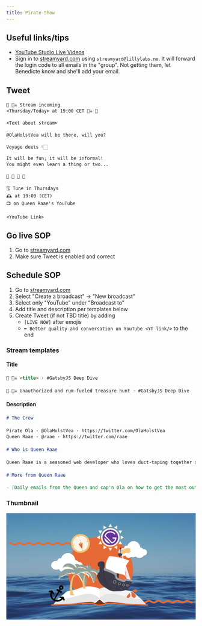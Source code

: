 ```yaml
---
title: Pirate Show
---
```


## Useful links/tips

- [YouTube Studio Live Videos](https://studio.youtube.com/channel/UCDlrzlRdM1vGr8nO708KFmQ/videos/live)
- Sign in to [streamyard.com](https://streamyard.com/) using `streamyard@lillylabs.no`. It will forward the login code to all emails in the "group". Not getting them, let Benedicte know and she'll add your email.

## Tweet

```
🔔 🏴‍☠️ Stream incoming
<Thursday/Today> at 19:00 CET 🏴‍☠️ 🔔

<Text about stream>

@OlaHolstVea will be there, will you?

Voyage deets 👇🏻
```

```
It will be fun; it will be informal!
You might even learn a thing or two...

🥛 🍷 🥤 🍺

🗓 Tune in Thursdays
🕰 at 19:00 (CET)
📺 on Queen Raae's YouTube

<YouTube Link>
```

## Go live SOP

1. Go to [streamyard.com](https://streamyard.com/)
2. Make sure Tweet is enabled and correct

## Schedule SOP

1. Go to [streamyard.com](https://streamyard.com/)
2. Select "Create a broadcast" -> "New broadcast"
3. Select only "YouTube" under "Broadcast to"
4. Add title and description per templates below
5. Create Tweet (if not TBD title) by adding
   - `[LIVE NOW]` after emojis
   - `➽ Better quality and conversation on YouTube <YT link/>` to the end

### Stream templates

#### Title

```md
🔴 🏴‍☠️ <title> · #GatsbyJS Deep Dive

🔴 🏴‍☠️ Unauthorized and rum-fueled treasure hunt · #GatsbyJS Deep Dive
```

#### Description

```md
# The Crew

Pirate Ola · @OlaHolstVea · https://twitter.com/OlaHolstVea  
Queen Raae · @raae · https://twitter.com/raae

# Who is Queen Raae

Queen Raae is a seasoned web developer who loves duct-taping together side projects in addition to making apps trusted by the Swedish Armed Forces, The Norwegian Water Resources and Energy Directorate, and others.

# More from Queen Raae

- [Daily emails from the Queen and cap'n Ola on how to get the most out out Gatsby](https://queen.raae.codes/emails/?utm_source=youtube&utm_campaign=description&utm_content=pirate-show)
```

### Thumbnail

![](./PirateShowThumbnail.png)
